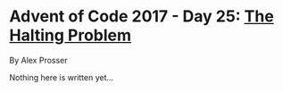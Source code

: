 # Advent of Code 2017 - Day 25: [The Halting Problem](https://adventofcode.com/2017/day/25)
By Alex Prosser

Nothing here is written yet...